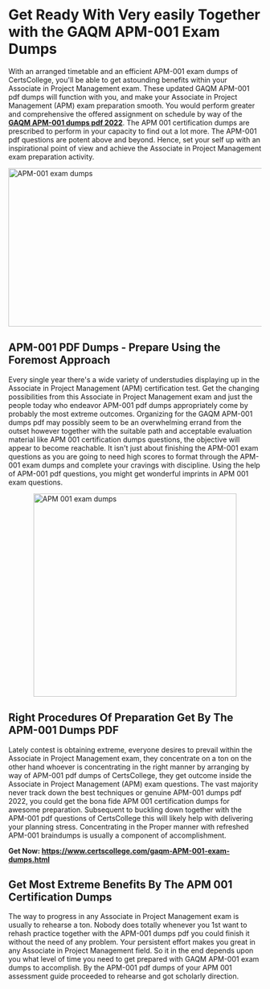 <h1><strong>Get Ready With Very easily Together with the GAQM APM-001 Exam Dumps&nbsp;</strong></h1>
<p><span style="font-weight: 400;">With an arranged timetable and an efficient  APM-001 exam dumps of CertsCollege, you'll be able to get astounding benefits within your Associate in Project Management exam. These updated GAQM APM-001 pdf dumps will function with you, and make your Associate in Project Management (APM) exam preparation smooth. You would perform greater and comprehensive the offered assignment on schedule by way of the <strong><a href="https://www.certscollege.com/gaqm-APM-001-exam-dumps.html">GAQM APM-001 dumps pdf 2022</a></strong>. The APM 001 certification dumps are prescribed to perform in your capacity to find out a lot more. The  APM-001 pdf questions are potent above and beyond. Hence, set your self up with an inspirational point of view and achieve the Associate in Project Management exam preparation activity.&nbsp;</span></p>
<p><span style="font-weight: 400;"><img style="display: block; margin-left: auto; margin-right: auto;" src="https://i.ibb.co/CPDK3ps/Yellow-and-Blue-Initiative-Blog-Banner.png" alt="APM-001 exam dumps" width="559" height="315" /></span></p>
<h2><strong>APM-001 PDF Dumps - Prepare Using the Foremost Approach</strong></h2>
<p><span style="font-weight: 400;">Every single year there's a wide variety of understudies displaying up in the Associate in Project Management (APM) certification test. Get the changing possibilities from this Associate in Project Management exam and just the people today who endeavor APM-001 pdf dumps appropriately come by probably the most extreme outcomes. Organizing for the GAQM APM-001 dumps pdf may possibly seem to be an overwhelming errand from the outset however together with the suitable path and acceptable evaluation material like APM 001 certification dumps questions, the objective will appear to become reachable. It isn't just about finishing the APM-001 exam questions as you are going to need high scores to format through the APM-001 exam dumps and complete your cravings with discipline. Using the help of APM-001 pdf questions, you might get wonderful imprints in APM 001 exam questions.</span></p>
<p><span style="font-weight: 400;"><a href="https://tinyurl.com/y93c3byh"><img style="display: block; margin-left: auto; margin-right: auto;" src="https://i.ibb.co/9tMrhdY/Teacher-Appreciation-Invitation.png" alt="APM 001 exam dumps " width="404" height="404" /></a></span></p>
<h2><strong>Right Procedures Of Preparation Get By The APM-001 Dumps PDF</strong></h2>
<p><span style="font-weight: 400;">Lately contest is obtaining extreme, everyone desires to prevail within the Associate in Project Management exam, they concentrate on a ton on the other hand whoever is concentrating in the right manner by arranging by way of APM-001 pdf dumps of CertsCollege, they get outcome inside the Associate in Project Management (APM) exam questions. The vast majority never track down the best techniques or genuine APM-001 dumps pdf 2022, you could get the bona fide APM 001 certification dumps for awesome preparation. Subsequent to buckling down together with the  APM-001 pdf questions of CertsCollege this will likely help with delivering your planning stress. Concentrating in the Proper manner with refreshed APM-001 braindumps is usually a component of accomplishment.</span></p>
<p><span style="font-weight: 400;"><strong>Get Now: <a href="https://www.certscollege.com/gaqm-APM-001-exam-dumps.html">https://www.certscollege.com/gaqm-APM-001-exam-dumps.html</a></strong></span></p>
<h2><strong>Get Most Extreme Benefits By The APM 001 Certification Dumps</strong></h2>
<p><span style="font-weight: 400;">The way to progress in any Associate in Project Management exam is usually to rehearse a ton. Nobody does totally whenever you 1st want to rehash practice together with the APM-001 dumps pdf you could finish it without the need of any problem. Your persistent effort makes you great in any Associate in Project Management field. So it in the end depends upon you what level of time you need to get prepared with GAQM APM-001 exam dumps to accomplish. By the APM-001 pdf dumps of your APM 001 assessment guide proceeded to rehearse and got scholarly direction.</span></p>
